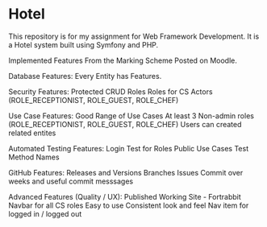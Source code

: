 # Hotel

This repository is for my assignment for Web Framework Development. It is a Hotel system built using Symfony and PHP.

Implemented Features From the Marking Scheme Posted on Moodle.

  Database Features:
  Every Entity has Features.
  
  Security Features:
  Protected CRUD Roles
  Roles for CS Actors (ROLE_RECEPTIONIST, ROLE_GUEST, ROLE_CHEF)
  
  Use Case Features:
  Good Range of Use Cases
  At least 3 Non-admin roles (ROLE_RECEPTIONIST, ROLE_GUEST, ROLE_CHEF)
  Users can created related entites
  
  Automated Testing Features:
  Login Test for Roles
  Public Use Cases
  Test Method Names
  
  GitHub Features:
  Releases and Versions
  Branches
  Issues
  Commit over weeks and useful commit messsages
  
  Advanced Features (Quality / UX):
  Published Working Site - Fortrabbit
  Navbar for all CS roles
  Easy to use
  Consistent look and feel
  Nav item for logged in / logged out
  
  
  
  

